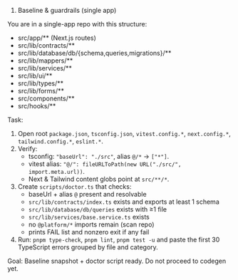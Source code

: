 1. Baseline & guardrails (single app)

You are in a single-app repo with this structure:

- src/app/\*\* (Next.js routes)
- src/lib/contracts/\*\*
- src/lib/database/db/{schema,queries,migrations}/\*\*
- src/lib/mappers/\*\*
- src/lib/services/\*\*
- src/lib/ui/\*\*
- src/lib/types/\*\*
- src/lib/forms/\*\*
- src/components/\*\*
- src/hooks/\*\*

Task:

1. Open root `package.json`, `tsconfig.json`, `vitest.config.*`, `next.config.*`, `tailwind.config.*`, `eslint.*`.
2. Verify:
   - tsconfig: `"baseUrl": "./src"`, alias `@/*` → `["*"]`.
   - vitest alias: `"@/": fileURLToPath(new URL("./src/", import.meta.url))`.
   - Next & Tailwind content globs point at `src/**/*`.
3. Create `scripts/doctor.ts` that checks:
   - baseUrl + alias `@` present and resolvable
   - `src/lib/contracts/index.ts` exists and exports at least 1 schema
   - `src/lib/database/db/queries` exists with ≥1 file
   - `src/lib/services/base.service.ts` exists
   - no `@platform/*` imports remain (scan repo)
   - prints FAIL list and nonzero exit if any fail
4. Run: `pnpm type-check`, `pnpm lint`, `pnpm test -u` and paste the first 30 TypeScript errors grouped by file and category.

Goal: Baseline snapshot + doctor script ready. Do not proceed to codegen yet.

